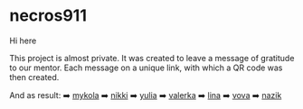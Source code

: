 # necros911

Hi here

This project is almost private. It was created to leave a message of gratitude to our mentor.
Each message on a unique link, with which a QR code was then created.

And as result:
➡️ [mykola](https://leon61ukr.github.io/necros911/mykola)
➡️ [nikki](https://leon61ukr.github.io/necros911/nikki)
➡️ [yulia](https://leon61ukr.github.io/necros911/yulia)
➡️ [valerka](https://leon61ukr.github.io/necros911/valerka)
➡️ [lina](https://leon61ukr.github.io/necros911/lina)
➡️ [vova](https://leon61ukr.github.io/necros911/vova)
➡️ [nazik](https://leon61ukr.github.io/necros911/nazik)



